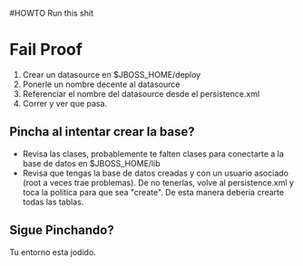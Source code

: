 #HOWTO Run this shit

# Fail Proof #

  1. Crear un datasource en $JBOSS\_HOME/deploy
  1. Ponerle un nombre decente al datasource
  1. Referenciar el nombre del datasource desde el persistence.xml
  1. Correr y ver que pasa.

## Pincha al intentar crear la base? ##
  * Revisa las clases, probablemente te falten clases para conectarte a la base de datos en $JBOSS\_HOME/lib
  * Revisa que tengas la base de datos creadas y con un usuario asociado (root a veces trae problemas). De no tenerlas, volve al persistence.xml y toca la politica para que sea "create". De esta manera deberia crearte todas las tablas.

## Sigue Pinchando? ##
Tu entorno esta jodido.